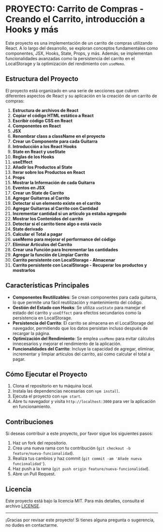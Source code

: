 # PROYECTO: Carrito de Compras - Creando el Carrito, introducción a Hooks y más

Este proyecto es una implementación de un carrito de compras utilizando React. A lo largo del desarrollo, se exploran conceptos fundamentales como componentes, JSX, Hooks, State, Props, y más. Además, se implementan funcionalidades avanzadas como la persistencia del carrito en el LocalStorage y la optimización del rendimiento con `useMemo`.

## Estructura del Proyecto

El proyecto está organizado en una serie de secciones que cubren diferentes aspectos de React y su aplicación en la creación de un carrito de compras:

1. **Estructura de archivos de React**
2. **Copiar el código HTML estático a React**
3. **Escribir código CSS en React**
4. **Componentes en React**
5. **JSX**
6. **Renombrar class a className en el proyecto**
7. **Crear un Componente para cada Guitarra**
8. **Introducción a los React Hooks**
9. **State en React y useState**
10. **Reglas de los Hooks**
11. **useEffect**
12. **Añadir los Productos al State**
13. **Iterar sobre los Productos en React**
14. **Props**
15. **Mostrar la Información de cada Guitarra**
16. **Eventos en JSX**
17. **Crear un State de Carrito**
18. **Agregar Guitarras al Carrito**
19. **Detectar si un elemento existe en el carrito**
20. **Agregar Guitarras al Carrito con Cantidad**
21. **Incrementar cantidad si un artículo ya estaba agregado**
22. **Mostrar los Contenidos del carrito**
23. **Detectar si el carrito tiene algo o está vacío**
24. **State derivado**
25. **Calcular el Total a pagar**
26. **useMemo para mejorar el performance del código**
27. **Eliminar Artículos del Carrito**
28. **Crear una Función para Incrementar las cantidades**
29. **Agregar la función de Limpiar Carrito**
30. **Carrito persistente con LocalStorage - Almacenar**
31. **Carrito persistente con LocalStorage - Recuperar los productos y mostrarlos**

## Características Principales

- **Componentes Reutilizables**: Se crean componentes para cada guitarra, lo que permite una fácil reutilización y mantenimiento del código.
- **Gestión del Estado con Hooks**: Se utiliza `useState` para manejar el estado del carrito y `useEffect` para efectos secundarios como la persistencia en LocalStorage.
- **Persistencia del Carrito**: El carrito se almacena en el LocalStorage del navegador, permitiendo que los datos persistan incluso después de recargar la página.
- **Optimización del Rendimiento**: Se emplea `useMemo` para evitar cálculos innecesarios y mejorar el rendimiento de la aplicación.
- **Funcionalidades del Carrito**: Incluye la capacidad de agregar, eliminar, incrementar y limpiar artículos del carrito, así como calcular el total a pagar.

## Cómo Ejecutar el Proyecto

1. Clona el repositorio en tu máquina local.
2. Instala las dependencias necesarias con `npm install`.
3. Ejecuta el proyecto con `npm start`.
4. Abre tu navegador y visita `http://localhost:3000` para ver la aplicación en funcionamiento.

## Contribuciones

Si deseas contribuir a este proyecto, por favor sigue los siguientes pasos:

1. Haz un fork del repositorio.
2. Crea una nueva rama con tu contribución (`git checkout -b feature/nueva-funcionalidad`).
3. Realiza tus cambios y haz commit (`git commit -am 'Añade nueva funcionalidad'`).
4. Haz push a la rama (`git push origin feature/nueva-funcionalidad`).
5. Abre un Pull Request.

## Licencia

Este proyecto está bajo la licencia MIT. Para más detalles, consulta el archivo [LICENSE](LICENSE).

---

¡Gracias por revisar este proyecto! Si tienes alguna pregunta o sugerencia, no dudes en contactarme.
